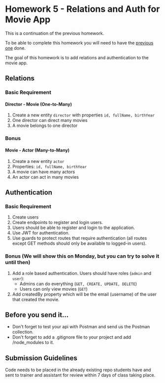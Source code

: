 # Homework 5 - Relations and Auth for Movie App

This is a continuation of the previous homework.

To be able to complete this homework you will need to have the [previous one](https://github.com/qa-codecademy/mkwd13-js-07-nestjs/blob/main/G1/class07-typeorm-relations/homework4.md) done.

The goal of this homework is to add relations and authentication to the movie app.

## Relations
### Basic Requirement
#### Director - Movie (One-to-Many)

1. Create a new entity ```director``` with properties ```id, fullName, birthYear```
2. One director can direct many movies
3. A movie belongs to one director

### Bonus
#### Movie - Actor (Many-to-Many)

1. Create a new entity ```actor```
2. Properties: ```id, fullName, birthYear```
3. A movie can have many actors
4. An actor can act in many movies

## Authentication
### Basic Requirement

1. Create users
2. Create endpoints to register and login users.
3. Users should be able to register and login to the application.
4. Use JWT for authentication.
5. Use guards to protect routes that require authentication (all routes except GET methods should only be available to logged-in users).

### Bonus (We will show this on Monday, but you can try to solve it until then)

1. Add a role based authentication. Users should have roles (```admin``` and ```user```):
   - Admins can do everything (```GET, CREATE, UPDATE, DELETE```)
   - Users can only view movies (```GET```)
2. Add createdBy property which will be the email (username) of the user that created the movie.

## Before you send it...

- Don't forget to test your api with Postman and send us the Postman collection.
- Don't forget to add a .gitignore file to your project and add /node_modules to it.

## Submission Guidelines

Code needs to be placed in the already existing repo students have and sent to trainer and assistant for review within 7 days of class taking place.
